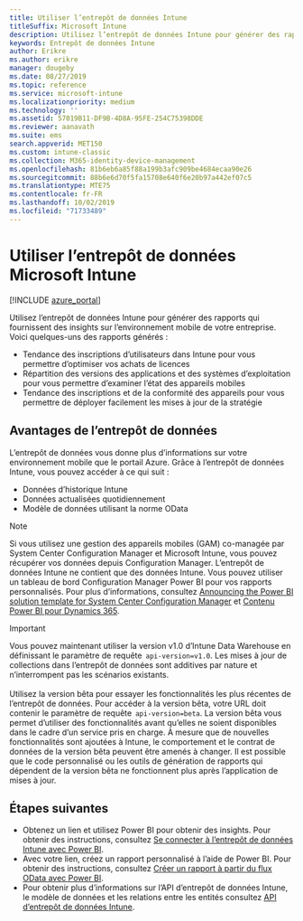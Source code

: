 ```yaml
---
title: Utiliser l’entrepôt de données Intune
titleSuffix: Microsoft Intune
description: Utilisez l’entrepôt de données Intune pour générer des rapports qui fournissent des insights sur l’environnement mobile de votre entreprise.
keywords: Entrepôt de données Intune
author: Erikre
ms.author: erikre
manager: dougeby
ms.date: 08/27/2019
ms.topic: reference
ms.service: microsoft-intune
ms.localizationpriority: medium
ms.technology: ''
ms.assetid: 57019B11-DF9B-4D8A-95FE-254C75398DDE
ms.reviewer: aanavath
ms.suite: ems
search.appverid: MET150
ms.custom: intune-classic
ms.collection: M365-identity-device-management
ms.openlocfilehash: 81b6eb6a85f88a199b3afc909be4684ecaa90e26
ms.sourcegitcommit: 88b6e6d70f5fa15708e640f6e20b97a442ef07c5
ms.translationtype: MTE75
ms.contentlocale: fr-FR
ms.lasthandoff: 10/02/2019
ms.locfileid: "71733489"
---
```

# <a name="use-the-microsoft-intune-data-warehouse"></a>Utiliser l’entrepôt de données Microsoft Intune

[!INCLUDE [azure_portal](../includes/azure_portal.md)]

Utilisez l’entrepôt de données Intune pour générer des rapports qui fournissent des insights sur l’environnement mobile de votre entreprise. Voici quelques-uns des rapports générés :
- Tendance des inscriptions d’utilisateurs dans Intune pour vous permettre d’optimiser vos achats de licences
- Répartition des versions des applications et des systèmes d’exploitation pour vous permettre d’examiner l’état des appareils mobiles
- Tendance des inscriptions et de la conformité des appareils pour vous permettre de déployer facilement les mises à jour de la stratégie

## <a name="data-warehouse-benefits"></a>Avantages de l’entrepôt de données

L’entrepôt de données vous donne plus d’informations sur votre environnement mobile que le portail Azure. Grâce à l’entrepôt de données Intune, vous pouvez accéder à ce qui suit :

- Données d’historique Intune
- Données actualisées quotidiennement
- Modèle de données utilisant la norme OData

> [!Note]
> Si vous utilisez une gestion des appareils mobiles (GAM) co-managée par System Center Configuration Manager et Microsoft Intune, vous pouvez récupérer vos données depuis Configuration Manager. L’entrepôt de données Intune ne contient que des données Intune. Vous pouvez utiliser un tableau de bord Configuration Manager Power BI pour vos rapports personnalisés. Pour plus d’informations, consultez [Announcing the Power BI solution template for System Center Configuration Manager]( https://powerbi.microsoft.com/blog/sccm-solution-template) et [Contenu Power BI pour Dynamics 365](https://docs.microsoft.com/dynamics365/unified-operations/dev-itpro/analytics/power-bi-home-page).

> [!Important]  
> Vous pouvez maintenant utiliser la version v1.0 d’Intune Data Warehouse en définissant le paramètre de requête  `api-version=v1.0`. Les mises à jour de collections dans l’entrepôt de données sont additives par nature et n’interrompent pas les scénarios existants.<br><br>
> Utilisez la version bêta pour essayer les fonctionnalités les plus récentes de l’entrepôt de données. Pour accéder à la version bêta, votre URL doit contenir le paramètre de requête  `api-version=beta`. La version bêta vous permet d’utiliser des fonctionnalités avant qu’elles ne soient disponibles dans le cadre d’un service pris en charge. À mesure que de nouvelles fonctionnalités sont ajoutées à Intune, le comportement et le contrat de données de la version bêta peuvent être amenés à changer. Il est possible que le code personnalisé ou les outils de génération de rapports qui dépendent de la version bêta ne fonctionnent plus après l’application de mises à jour.

## <a name="next-steps"></a>Étapes suivantes

- Obtenez un lien et utilisez Power BI pour obtenir des insights. Pour obtenir des instructions, consultez [Se connecter à l’entrepôt de données Intune avec Power BI](reports-proc-get-a-link-powerbi.md).
- Avec votre lien, créez un rapport personnalisé à l’aide de Power BI. Pour obtenir des instructions, consultez [Créer un rapport à partir du flux OData avec Power BI](reports-proc-create-with-odata.md).
- Pour obtenir plus d’informations sur l’API d’entrepôt de données Intune, le modèle de données et les relations entre les entités<!-- , and an example of creating a custom client to retrieve data,--> consultez [API d’entrepôt de données Intune](reports-nav-intune-data-warehouse.md).
